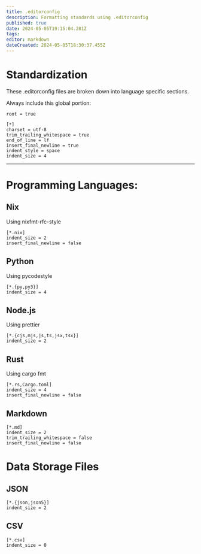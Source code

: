 ```yaml
---
title: .editorconfig
description: Formatting standards using .editorconfig
published: true
date: 2024-05-05T19:15:04.281Z
tags: 
editor: markdown
dateCreated: 2024-05-05T18:30:37.455Z
---
```


# Standardization
These .editorconfig files are broken down into language specific sections.

Always include this global portion:
```editorconfig
root = true

[*]
charset = utf-8
trim_trailing_whitespace = true
end_of_line = lf
insert_final_newline = true
indent_style = space
indent_size = 4
```
---

# Programming Languages:

## Nix
Using nixfmt-rfc-style
```editorconfig
[*.nix]
indent_size = 2
insert_final_newline = false
```

## Python
Using pycodestyle
```editorconfig
[*.{py,py3}]
indent_size = 4
```

## Node.js
Using prettier
```editorconfig
[*.{cjs,mjs,js,ts,jsx,tsx}]
indent_size = 2
```

## Rust
Using cargo fmt
```editorconfig
[*.rs,Cargo.toml]
indent_size = 4
insert_final_newline = false
```

## Markdown
```editorconfig
[*.md]
indent_size = 2
trim_trailing_whitespace = false
insert_final_newline = false
```
# Data Storage Files

## JSON
```editorconfig
[*.{json,json5}]
indent_size = 2
```

## CSV
```editorconfig
[*.csv]
indent_size = 0
```